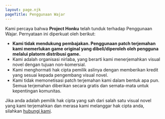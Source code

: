 ```yaml
---
layout: page.njk
pageTitle: Penggunaan Wajar
---
```


Kami percaya bahwa **Project Honku** telah tunduk terhadap Penggunaan Wajar. Pernyataan ini diperkuat oleh berikut:
- **Kami tidak mendukung pembajakan. Penggunaan patch terjemahan kami memerlukan game original yang dibeli/diperoleh oleh pengguna melalui platorm distribusi game.**
- Kami adalah organisasi nirlaba, yang berarti kami menerjemahkan visual novel dengan tujuan non-komersial.
- Kami menghormati hak cipta pemilik aslinya dengan memberikan kredit yang sesuai kepada pengembang visual novel.
- Kami tidak memonetisasi patch terjemahan kami dalam bentuk apa pun. Semua terjemahan diberikan secara gratis dan semata-mata untuk kepentingan komunitas.

Jika anda adalah pemilik hak cipta yang sah dari salah satu visual novel yang kami terjemahkan dan merasa kami melanggar hak cipta anda, silahkan [hubungi kami](mailto:honku@aozora.my.id).